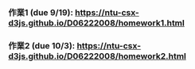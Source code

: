 ### 作業1 (due 9/19): <https://ntu-csx-d3js.github.io/D06222008/homework1.html>
### 作業2 (due 10/3): <https://ntu-csx-d3js.github.io/D06222008/homework2.html>
